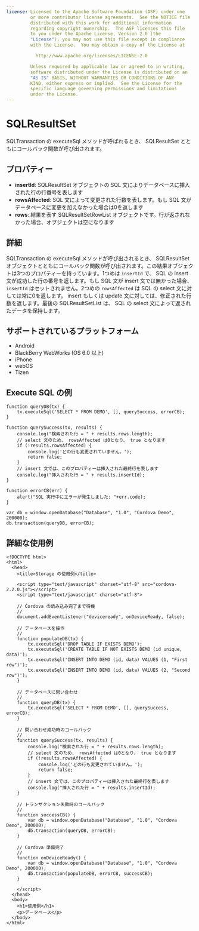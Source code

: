```yaml
---
license: Licensed to the Apache Software Foundation (ASF) under one
         or more contributor license agreements.  See the NOTICE file
         distributed with this work for additional information
         regarding copyright ownership.  The ASF licenses this file
         to you under the Apache License, Version 2.0 (the
         "License"); you may not use this file except in compliance
         with the License.  You may obtain a copy of the License at

           http://www.apache.org/licenses/LICENSE-2.0

         Unless required by applicable law or agreed to in writing,
         software distributed under the License is distributed on an
         "AS IS" BASIS, WITHOUT WARRANTIES OR CONDITIONS OF ANY
         KIND, either express or implied.  See the License for the
         specific language governing permissions and limitations
         under the License.
---
```


SQLResultSet
=======

SQLTransaction の executeSql メソッドが呼ばれるとき、 SQLResultSet とともにコールバック関数が呼び出されます。

プロパティー
-------

- __insertId__: SQLResultSet オブジェクトの SQL 文によりデータベースに挿入された行の行番号を表します
- __rowsAffected__: SQL 文によって変更された行数を表します。もし SQL 文がデータベースに変更を加えなかった場合は0を返します
- __rows__: 結果を表す SQLResultSetRowList オブジェクトです。行が返されなかった場合、オブジェクトは空になります

詳細
-------

SQLTransaction の executeSql メソッドが呼び出されるとき、 SQLResultSet オブジェクトとともにコールバック関数が呼び出されます。この結果オブジェクトは3つのプロパティーを持っています。1つめは `insertId` で、 SQL の insert 文が成功した行の番号を返します。もし SQL 文が insert 文では無かった場合、 `insertId` はセットされません。2つめの `rowsAffected` は SQL の select 文に対しては常に0を返します。 insert もしくは update 文に対しては、修正された行数を返します。最後の SQLResultSetList は、 SQL の select 文によって返されたデータを保持します。

サポートされているプラットフォーム
-------------------

- Android
- BlackBerry WebWorks (OS 6.0 以上)
- iPhone
- webOS
- Tizen

Execute SQL の例
------------------

    function queryDB(tx) {
        tx.executeSql('SELECT * FROM DEMO', [], querySuccess, errorCB);
    }

    function querySuccess(tx, results) {
        console.log("検索された行 = " + results.rows.length);
        // select 文のため、 rowsAffected は0となり、 true となります
        if (!results.rowsAffected) {
            console.log('どの行も変更されていません。');
            return false;
        }
        // insert 文では、このプロパティーは挿入された最終行を表します
        console.log("挿入された行 = " + results.insertId);
    }

    function errorCB(err) {
        alert("SQL 実行中にエラーが発生しました: "+err.code);
    }

    var db = window.openDatabase("Database", "1.0", "Cordova Demo", 200000);
    db.transaction(queryDB, errorCB);

詳細な使用例
------------

    <!DOCTYPE html>
    <html>
      <head>
        <title>Storage の使用例</title>

        <script type="text/javascript" charset="utf-8" src="cordova-2.2.0.js"></script>
        <script type="text/javascript" charset="utf-8">

        // Cordova の読み込み完了まで待機
        //
        document.addEventListener("deviceready", onDeviceReady, false);

        // データベースを操作
        //
        function populateDB(tx) {
            tx.executeSql('DROP TABLE IF EXISTS DEMO');
            tx.executeSql('CREATE TABLE IF NOT EXISTS DEMO (id unique, data)');
            tx.executeSql('INSERT INTO DEMO (id, data) VALUES (1, "First row")');
            tx.executeSql('INSERT INTO DEMO (id, data) VALUES (2, "Second row")');
        }

        // データベースに問い合わせ
        //
        function queryDB(tx) {
            tx.executeSql('SELECT * FROM DEMO', [], querySuccess, errorCB);
        }

        // 問い合わせ成功時のコールバック
        //
        function querySuccess(tx, results) {
            console.log("検索された行 = " + results.rows.length);
            // select 文のため、 rowsAffected は0となり、 true となります
            if (!results.rowsAffected) {
                console.log('どの行も変更されていません。');
                return false;
            }
            // insert 文では、このプロパティーは挿入された最終行を表します
            console.log("挿入された行 = " + results.insertId);
        }

        // トランザクション失敗時のコールバック
        //
        function successCB() {
            var db = window.openDatabase("Database", "1.0", "Cordova Demo", 200000);
            db.transaction(queryDB, errorCB);
        }

        // Cordova 準備完了
        //
        function onDeviceReady() {
            var db = window.openDatabase("Database", "1.0", "Cordova Demo", 200000);
            db.transaction(populateDB, errorCB, successCB);
        }

        </script>
      </head>
      <body>
        <h1>使用例</h1>
        <p>データベース</p>
      </body>
    </html>
